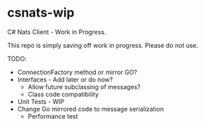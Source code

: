 # csnats-wip
C# Nats Client - Work in Progress.

This repo is simply saving off work in progress.  Please do not use.

TODO: 
* ConnectionFactory method or mirror GO?
* Interfaces - Add later or do now?
    * Allow future subclassing of messages?
    * Class code compatibility
* Unit Tests - WIP
* Change Go mirrored code to message serialization
    * Performance test


